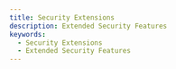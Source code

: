 ```yaml
---
title: Security Extensions
description: Extended Security Features
keywords:
  - Security Extensions
  - Extended Security Features
---
```

